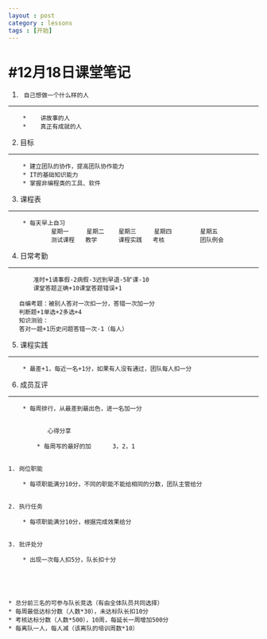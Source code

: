 ```yaml
---
layout : post
category : lessons
tags : [开始]
---
```


#12月18日课堂笔记
====

 1.      自己想做一个什么样的人 
 ------

		*    讲故事的人
		*    真正有成就的人


2.    目标
--------

		* 建立团队的协作，提高团队协作能力
		* IT的基础知识能力
		* 掌握非编程类的工具、软件

3.    课程表
---------

		* 每天早上自习 
                星期一     星期二    星期三     星期四        星期五 
                测试课程   教学      课程实践   考核          团队例会


4. 日常考勤 
-----------
           准时+1请事假-2病假-3迟到早退-5旷课-10
           课堂答题正确+10课堂答题错误+1

       自编考题：被别人答对一次扣一分，答错一次加一分
       判断题+1单选+2多选+4
       知识测验：
       答对一题+1历史问题答错一次-1（每人）

5. 课程实践   
---------

		* 最差+1，每近一名+1分，如果有人没有通过，团队每人扣一分


6. 成员互评
----------

		* 每周排行，从最差到最出色，进一名加一分


               心得分享

	        * 每周写的最好的加      3，2，1


	1. 岗位职能

		* 每项职能满分10分，不同的职能不能给相同的分数，团队主管给分


	2. 执行任务

		* 每项职能满分10分，根据完成效果给分


	3. 批评处分

		* 出现一次每人扣5分，队长扣十分





	* 总分前三名的可参与队长竞选（有由全体队员共同选择）
	* 每周最低达标分数（人数*30），未达标队长扣10分
	* 考核达标分数（人数*500），10周，每延长一周增加500分
	* 每离队一人，每人减（该离队的培训周数*10）


